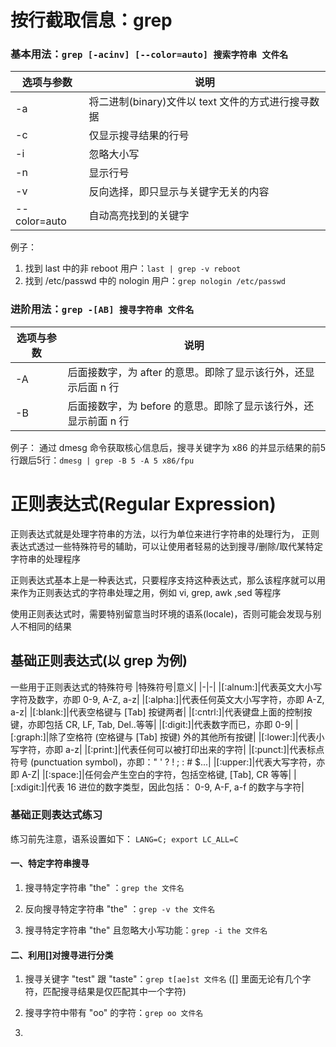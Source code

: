 # 按行截取信息：grep
### 基本用法：`grep [-acinv] [--color=auto] 搜索字符串 文件名`

|选项与参数|说明|
|-|-|
|-a|将二进制(binary)文件以 text 文件的方式进行搜寻数据|
|-c|仅显示搜寻结果的行号|
|-i|忽略大小写|
|-n|显示行号|
|-v|反向选择，即只显示与关键字无关的内容|
|--color=auto|自动高亮找到的关键字|

例子：
1. 找到 last 中的非 reboot 用户：`last | grep -v reboot`
2. 找到 /etc/passwd 中的 nologin 用户：`grep nologin /etc/passwd`

### 进阶用法：`grep -[AB] 搜寻字符串 文件名`

|选项与参数|说明|
|-|-|
|-A|后面接数字，为 after 的意思。即除了显示该行外，还显示后面 n 行|
|-B|后面接数字，为 before 的意思。即除了显示该行外，还显示前面 n 行|

例子：
通过 dmesg 命令获取核心信息后，搜寻关键字为 x86 的并显示结果的前5行跟后5行：`dmesg | grep -B 5 -A 5 x86/fpu`

# 正则表达式(Regular Expression)
正则表达式就是处理字符串的方法，以行为单位来进行字符串的处理行为， 正则表达式透过一些特殊符号的辅助，可以让使用者轻易的达到搜寻/删除/取代某特定字符串的处理程序

正则表达式基本上是一种表达式，只要程序支持这种表达式，那么该程序就可以用来作为正则表达式的字符串处理之用，例如 vi, grep, awk ,sed 等程序

使用正则表达式时，需要特别留意当时环境的语系(locale)，否则可能会发现与别人不相同的结果

## 基础正则表达式(以 grep 为例)
一些用于正则表达式的特殊符号
|特殊符号|意义|
|-|-|
|[:alnum:]|代表英文大小写字符及数字，亦即 0-9, A-Z, a-z|
|[:alpha:]|代表任何英文大小写字符，亦即 A-Z, a-z|
|[:blank:]|代表空格键与 [Tab] 按键两者|
|[:cntrl:]|代表键盘上面的控制按键，亦即包括 CR, LF, Tab, Del..等等|
|[:digit:]|代表数字而已，亦即 0-9|
|[:graph:]|除了空格符 (空格键与 [Tab] 按键) 外的其他所有按键|
|[:lower:]|代表小写字符，亦即 a-z|
|[:print:]|代表任何可以被打印出来的字符|
|[:punct:]|代表标点符号 (punctuation symbol)，亦即：" ' ? ! ; : # $...|
|[:upper:]|代表大写字符，亦即 A-Z|
|[:space:]|任何会产生空白的字符，包括空格键, [Tab], CR 等等|
|[:xdigit:]|代表 16 进位的数字类型，因此包括： 0-9, A-F, a-f 的数字与字符|

### 基础正则表达式练习
练习前先注意，语系设置如下：
`LANG=C; export LC_ALL=C`

#### 一、特定字符串搜寻
1. 搜寻特定字符串 "the" ：`grep the 文件名`

2. 反向搜寻特定字符串 "the" ：`grep -v the 文件名`

3. 搜寻特定字符串 "the" 且忽略大小写功能：`grep -i the 文件名`

#### 二、利用[]对搜寻进行分类
1. 搜寻关键字 "test" 跟 "taste"：`grep t[ae]st 文件名` 
([] 里面无论有几个字符，匹配搜寻结果是仅匹配其中一个字符)

2. 搜寻字符中带有 "oo" 的字符：`grep oo 文件名`

3. 
